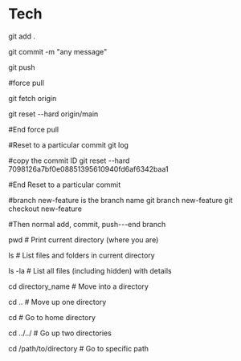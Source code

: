 # Tech


git add .

git commit -m "any message"

git push

#force pull

git fetch origin

git reset --hard origin/main

#End force pull

#Reset to a particular commit
git log 

#copy the commit ID
git reset --hard 7098126a7bf0e08851395610940fd6af6342baa1

#End Reset to a particular commit

#branch new-feature is the branch name
git branch new-feature
git checkout new-feature

#Then normal add, commit, push---end branch

pwd                    # Print current directory (where you are)

ls                     # List files and folders in current directory

ls -la                # List all files (including hidden) with details

cd directory_name        # Move into a directory

cd ..                   # Move up one directory

cd                      # Go to home directory

cd ../../              # Go up two directories

cd /path/to/directory  # Go to specific path
